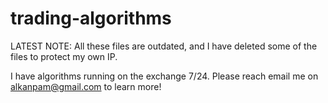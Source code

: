 # trading-algorithms
LATEST NOTE:
All these files are outdated, and I have deleted some of the files to protect my own IP.

I have algorithms running on the exchange 7/24. Please reach email me on alkanpam@gmail.com to learn more!
